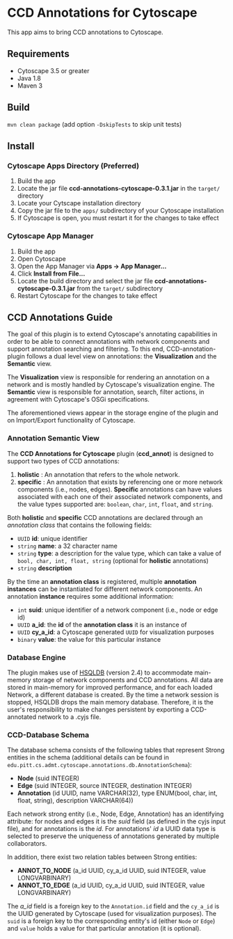 # CCD Annotations for Cytoscape
This app aims to bring CCD annotations to Cytoscape.

## Requirements
- Cytoscape 3.5 or greater
- Java 1.8
- Maven 3

## Build
`mvn clean package` (add option `-DskipTests` to skip unit tests)

## Install
### Cytoscape Apps Directory (Preferred)
1. Build the app
1. Locate the jar file **ccd-annotations-cytoscape-0.3.1.jar** in the `target/` directory
1. Locate your Cytscape installation directory
1. Copy the jar file to the `apps/` subdirectory of your Cytoscape installation
1. If Cytoscape is open, you must restart it for the changes to take effect
### Cytoscape App Manager
1. Build the app
1. Open Cytoscape
1. Open the App Manager via **Apps -> App Manager...**
1. Click **Install from File...**
1. Locate the build directory and select the jar file **ccd-annotations-cytoscape-0.3.1.jar** from the `target/` subdirectory
1. Restart Cytoscape for the changes to take effect

## CCD Annotations Guide

The goal of this plugin is to extend Cytoscape's annotating capabilities in order to 
be able to connect annotations with network components and support annotation 
searching and filtering. To this end, CCD-annotation-plugin follows a dual level 
view on annotations: the __Visualization__ and the __Semantic__ view.

The __Visualization__ view is responsible for rendering an annotation on a network 
and is mostly handled by Cytoscape's visualization engine. 
The __Semantic__ view is responsible for annotation, search, filter actions, in 
agreement with Cytoscape's OSGi specifications. 

The aforementioned views appear in the storage engine of the plugin and on Import/Export 
functionality of Cytoscape. 
 
### Annotation Semantic View

The __CCD Annotations for Cytoscape__ plugin (__ccd_annot__) is designed to support two types of 
CCD annotations: 
 1. __holistic__ : An annotation that refers to the whole network. 
 1. __specific__ : An annotation that exists by referencing one or more network components (i.e., nodes, edges). 
 __Specific__ annotations can have values associated with each one of their associated 
 network components, and the value types supported are: `boolean`, `char`, `int`, 
 `float`, and `string`. 

Both __holistic__ and __specific__ CCD annotations are declared through an *annotation class* 
that contains the following fields: 
* `UUID` __id__: unique identifier
* `string` __name__: a 32 character name
* `string` __type__: a description for the value type, which can take a value of 
`bool, char, int, float, string` (optional for __holistic__ annotations)
* `string` __description__

By the time an __annotation class__ is registered, multiple __annotation instances__ 
can be instantiated for different network components. An annotation __instance__ requires some 
additional information:
* `int` __suid__: unique identifier of a network component (i.e., node or edge id)
* `UUID` __a_id__: the __id__ of the __annotation class__ it is an instance of
* `UUID` __cy_a_id__: a Cytoscape generated `UUID` for visualization purposes
* `binary` __value__: the value for this particular instance

### Database Engine

The plugin makes use of [HSQLDB](http://hsqldb.org/) (version 2.4) to accommodate main-memory 
storage of network components and CCD annotations. All data are stored in main-memory for 
improved performance, and for each loaded Network, a different database is created. By the time a
 network session is stopped, HSQLDB drops the main memory database. Therefore, it is the user's 
 responsibility to make changes persistent by exporting a CCD-annotated network to a .cyjs file. 
 
### CCD-Database Schema

The database schema consists of the following tables that represent Strong entities in the schema
 (additional details can be found in `edu.pitt.cs.admt.cytoscape.annotations.db.AnnotationSchema`):

- __Node__ (suid INTEGER)
- __Edge__ (suid INTEGER, source INTEGER, destination INTEGER)
- __Annotation__ (id UUID, name VARCHAR(32), type ENUM(bool, char, int, float, string), description 
VARCHAR(64))

Each network strong entity (i.e., Node, Edge, Annotation) has an identifying attribute: for nodes
 and edges it is the *suid* field (as defined in the cyjs input file), and for annotations is the
  *id*. For annotations' *id* a UUID data type is selected to preserve the uniqueness of 
  annotations generated by multiple collaborators. 

In addition, there exist two relation tables between Strong entities:

- __ANNOT_TO_NODE__ (a_id UUID, cy_a_id UUID, suid INTEGER, value LONGVARBINARY)
- __ANNOT_TO_EDGE__ (a_id UUID, cy_a_id UUID, suid INTEGER, value LONGVARBINARY)

The *a_id* field is a foreign key to the `Annotation.id` field and the `cy_a_id` is the UUID 
generated by Cytoscape (used for visualization purposes). The `suid` is a foreign key to the 
corresponding entity's id (either `Node` or `Edge`) and `value` holds a value for that particular
 annotation (it is optional).
